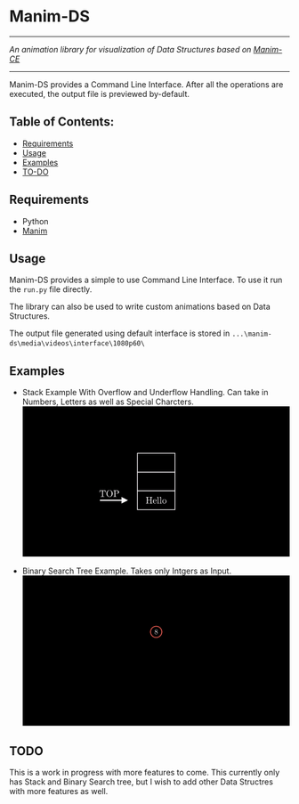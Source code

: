 # Manim-DS
<hr>
<p>
    <i>An animation library for visualization of Data Structures based on <a href="https://www.manim.community">Manim-CE</a> </i>
</p>
<hr />

Manim-DS provides a Command Line Interface. After all the operations are executed, the output file is previewed by-default.


## Table of Contents:

-  [Requirements](#requirements)
-  [Usage](#usage)
-  [Examples](#examples)
-  [TO-DO](#todo)

## Requirements
- Python
- [Manim](https://www.manim.community/)

## Usage

Manim-DS provides a simple to use Command Line Interface. To use it run the `run.py` file directly.

The library can also be used to write custom animations based on Data Structures.

The output file generated using default interface is stored in `...\manim-ds\media\videos\interface\1080p60\`


## Examples

- Stack Example With Overflow and Underflow Handling. Can take in Numbers, Letters as well as Special Charcters.
![Overflow Example](/resource-readme/ofl.gif)

- Binary Search Tree Example. Takes only Intgers as Input.
![BST](/resource-readme/tree.gif)

## TODO
This is  a work in progress with more features to come.
This currently only has Stack and Binary Search tree, but I wish to add other Data Structres with more features as well.
